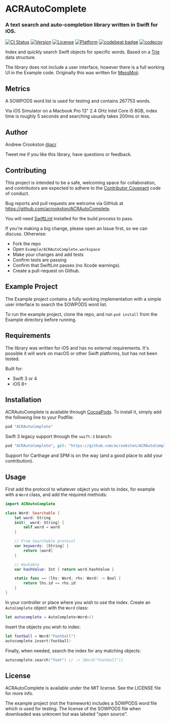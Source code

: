 # ACRAutoComplete

### A text search and auto-completion library written in Swift for iOS.

[![CI Status](http://img.shields.io/travis/acrookston/ACRAutoComplete.svg?style=flat)](https://travis-ci.org/acrookston/ACRAutoComplete)
[![Version](https://img.shields.io/cocoapods/v/ACRAutoComplete.svg?style=flat)](http://cocoapods.org/pods/ACRAutoComplete)
[![License](https://img.shields.io/cocoapods/l/ACRAutoComplete.svg?style=flat)](http://cocoapods.org/pods/ACRAutoComplete)
[![Platform](https://img.shields.io/cocoapods/p/ACRAutoComplete.svg?style=flat)](http://cocoapods.org/pods/ACRAutoComplete)
[![codebeat badge](https://codebeat.co/badges/0f4314a5-4d04-4c30-b741-561782b595e9)](https://codebeat.co/projects/github-com-acrookston-acrautocomplete)
[![codecov](https://codecov.io/gh/acrookston/ACRAutoComplete/branch/master/graph/badge.svg)](https://codecov.io/gh/acrookston/ACRAutoComplete)


Index and quickly search Swift objects for specific words. Based on a [Trie](https://en.wikipedia.org/wiki/Trie) data structure.

The library does not include a user interface, however there is a full working UI in the Example code. Originally this was written for [MessMoji](http://messmoji.com).


## Metrics

A SOWPODS word list is used for testing and contains 267753 words.

Via iOS Simulator on a Macbook Pro 13" 2.4 GHz Intel Core i5 8GB, index time is roughly 5 seconds and searching usually takes 200ms or less.


## Author

Andrew Crookston [@acr](https://twitter.com/acr)

Tweet me if you like this library, have questions or feedback.


## Contributing

This project is intended to be a safe, welcoming space for collaboration, and contributors are expected to adhere to the [Contributor Covenant](http://contributor-covenant.org) code of conduct.

Bug reports and pull requests are welcome via GitHub at https://github.com/acrookston/ACRAutoComplete.

You will need [SwiftLint](https://github.com/realm/SwiftLint) installed for the build process to pass.

If you're making a big change, please open an Issue first, so we can discuss. Otherwise:

- Fork the repo
- Open `Example/ACRAutoComplete.workspace`
- Make your changes and add tests
- Confirm tests are passing
- Confirm that SwiftLint passes (no Xcode warnings).
- Create a pull-request on Github.


## Example Project

The Example project contains a fully working implementation with a simple user interface to search the SOWPODS word list.

To run the example project, clone the repo, and run `pod install` from the Example directory before running.


## Requirements

The library was written for iOS and has no external requirements. It's possible it will work on macOS or other Swift platforms, but has not been tested.

Built for:

- Swift 3 or 4
- iOS 8+

## Installation

ACRAutoComplete is available through [CocoaPods](https://cocoapods.org). To install it, simply add the following line to your Podfile:

```ruby
pod "ACRAutoComplete"
```

Swift 3 legacy support through the `swift-3` branch:
```ruby
pod "ACRAutoComplete", git: "https://github.com/acrookston/ACRAutoComplete", branch: "swift-3"
```

Support for Carthage and SPM is on the way (and a good place to add your contribution).


## Usage

First add the protocol to whatever object you wish to index, for example with a `Word` class, and add the required methods:

```swift
import ACRAutoComplete

class Word: Searchable {
    let word: String
    init(_ word: String) {
        self.word = word
    }

    // From Searchable protocol
    var keywords: [String] {
        return [word]
    }

    // Hashable
    var hashValue: Int { return word.hashValue }

    static func == (lhs: Word, rhs: Word) -> Bool {
        return lhs.id == rhs.id
    }
}
```

In your controller or place where you wish to use the index. Create an `AutoComplete` object with the `Word` class:
```swift
let autocomplete = AutoComplete<Word>()
```

Insert the objects you wish to index:
```swift
let football = Word("Football")
autocomplete.insert(football)
```

Finally, when needed, search the index for any matching objects:
```swift
autocomplete.search("foot") // -> [Word("Football")]
```


## License

ACRAutoComplete is available under the MIT license. See the LICENSE file for more info.

The example project (not the framework) includes a SOWPODS word file which is used for testing. The license of the SOWPODS file when downloaded was unknown but was labeled "open source".
